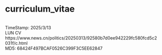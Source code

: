 # curriculum_vitae
<br>
TimeStamp: 2025/3/13<br>
LUN CV<br>
https://www.news.cn/politics/20250313/92580b7d0ee942229fc580fcd5c2031f/c.html<br>
MD5: 68424F497BCAF0526C399F3C5EE62847
